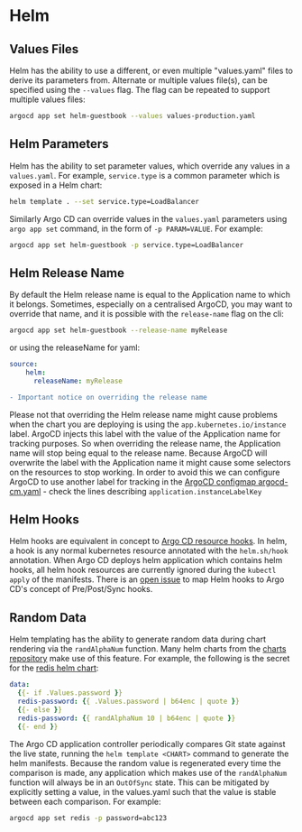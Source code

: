 # Helm

## Values Files

Helm has the ability to use a different, or even multiple "values.yaml" files to derive its
parameters from. Alternate or multiple values file(s), can be specified using the `--values`
flag. The flag can be repeated to support multiple values files:

```bash
argocd app set helm-guestbook --values values-production.yaml
```

## Helm Parameters

Helm has the ability to set parameter values, which override any values in
a `values.yaml`. For example, `service.type` is a common parameter which is exposed in a Helm chart:

```bash
helm template . --set service.type=LoadBalancer
```

Similarly Argo CD can override values in the `values.yaml` parameters using `argo app set` command,
in the form of `-p PARAM=VALUE`. For example:

```bash
argocd app set helm-guestbook -p service.type=LoadBalancer
```

## Helm Release Name

By default the Helm release name is equal to the Application name to which it belongs. Sometimes, especially on a centralised ArgoCD, 
you may want to override that  name, and it is possible with the `release-name` flag on the cli:

```bash
argocd app set helm-guestbook --release-name myRelease
```

 or using the releaseName for yaml:

```yaml
source:
    helm:
      releaseName: myRelease
```

```diff
- Important notice on overriding the release name
```
Please not that overriding the Helm release name might cause problems when the chart you are deploying is using the `app.kubernetes.io/instance` label. 
ArgoCD injects this label with the value of the Application name for tracking purposes. So when overriding the release name, the Application name will 
stop being equal to the release name. Because ArgoCD will overwrite the label with the Application name it might cause some selectors on the resources 
to stop working. In order to avoid this we can configure ArgoCD to use another label for tracking in the [ArgoCD configmap argocd-cm.yaml](./../operator-manual/argocd-cm.yaml) - 
check the lines describing `application.instanceLabelKey`


## Helm Hooks

Helm hooks are equivalent in concept to [Argo CD resource hooks](resource_hooks.md). In helm, a hook
is any normal kubernetes resource annotated with the `helm.sh/hook` annotation. When Argo CD deploys
helm application which contains helm hooks, all helm hook resources are currently ignored during
the `kubectl apply` of the manifests. There is an
[open issue](https://github.com/argoproj/argo-cd/issues/355) to map Helm hooks to Argo CD's concept
of Pre/Post/Sync hooks.

## Random Data

Helm templating has the ability to generate random data during chart rendering via the
`randAlphaNum` function. Many helm charts from the [charts repository](https://github.com/helm/charts)
make use of this feature. For example, the following is the secret for the
[redis helm chart](https://github.com/helm/charts/blob/master/stable/redis/templates/secret.yaml):

```yaml
data:
  {{- if .Values.password }}
  redis-password: {{ .Values.password | b64enc | quote }}
  {{- else }}
  redis-password: {{ randAlphaNum 10 | b64enc | quote }}
  {{- end }}
```

The Argo CD application controller periodically compares Git state against the live state, running
the `helm template <CHART>` command to generate the helm manifests. Because the random value is
regenerated every time the comparison is made, any application which makes use of the `randAlphaNum`
function will always be in an `OutOfSync` state. This can be mitigated by explicitly setting a
value, in the values.yaml such that the value is stable between each comparison. For example:

```bash
argocd app set redis -p password=abc123
```
